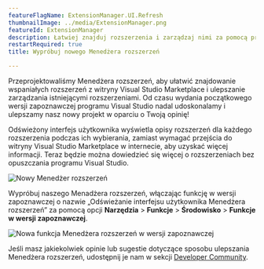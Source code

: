 ```yaml
---
featureFlagName: ExtensionManager.UI.Refresh
thumbnailImage: ../media/ExtensionManager.png
featureId: ExtensionManager
description: Łatwiej znajduj rozszerzenia i zarządzaj nimi za pomocą przeprojektowanego Menedżera rozszerzeń programu Visual Studio.
restartRequired: true
title: Wypróbuj nowego Menedżera rozszerzeń

---
```


Przeprojektowaliśmy Menedżera rozszerzeń, aby ułatwić znajdowanie wspaniałych rozszerzeń z witryny Visual Studio Marketplace i ulepszanie zarządzania istniejącymi rozszerzeniami. Od czasu wydania początkowego wersji zapoznawczej programu Visual Studio nadal udoskonalamy i ulepszamy nasz nowy projekt w oparciu o Twoją opinię! 

Odświeżony interfejs użytkownika wyświetla opisy rozszerzeń dla każdego rozszerzenia podczas ich wybierania, zamiast wymagać przejścia do witryny Visual Studio Marketplace w internecie, aby uzyskać więcej informacji. Teraz będzie można dowiedzieć się więcej o rozszerzeniach bez opuszczania programu Visual Studio.

![Nowy Menedżer rozszerzeń](../media/ExtensionManager.png "Nowy Menedżer rozszerzeń")

Wypróbuj naszego Menadżera rozszerzeń, włączając funkcję w wersji zapoznawczej o nazwie „Odświeżanie interfejsu użytkownika Menedżera rozszerzeń” za pomocą opcji **Narzędzia** > **Funkcje** > **Środowisko** > **Funkcje w wersji zapoznawczej**.

![Nowa funkcja Menedżera rozszerzeń w wersji zapoznawczej](../media/ExtensionManagerPreviewFeature.png "Nowa funkcja Menedżera rozszerzeń w wersji zapoznawczej")

Jeśli masz jakiekolwiek opinie lub sugestie dotyczące sposobu ulepszania Menedżera rozszerzeń, udostępnij je nam w sekcji [Developer Community](https://developercommunity.visualstudio.com/t/Modern-Extension-Manager-for-Visual-Stud/10401804).

